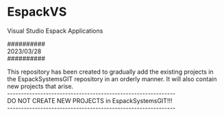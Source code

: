 # EspackVS
Visual Studio Espack Applications

##########<br>
2023/03/28<br>
##########<br>

This repository has been created to gradually add the existing projects in the EspackSystemsGIT repository in an orderly manner. It will also contain new projects that arise. <br>
-------------------------------------------------------------<br>DO NOT CREATE NEW PROJECTS in EspackSystemsGIT!!!<br>-------------------------------------------------------------<br>
